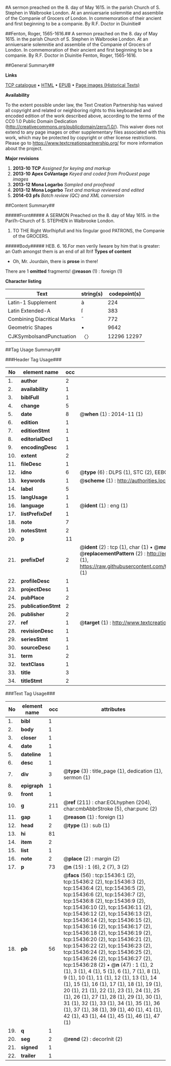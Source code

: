 #A sermon preached on the 8. day of May 1615. in the parish Church of S. Stephen in Walbrooke London. At an anniuersarie solemnitie and assemblie of the Companie of Grocers of London. In commemoration of their ancient and first beginning to be a companie. By R.F. Doctor in Diuinitie#

##Fenton, Roger, 1565-1616.##
A sermon preached on the 8. day of May 1615. in the parish Church of S. Stephen in Walbrooke London. At an anniuersarie solemnitie and assemblie of the Companie of Grocers of London. In commemoration of their ancient and first beginning to be a companie. By R.F. Doctor in Diuinitie
Fenton, Roger, 1565-1616.

##General Summary##

**Links**

[TCP catalogue](http://www.ota.ox.ac.uk/tcp/)  • 
[HTML](http://tei.it.ox.ac.uk/tcp/Texts-HTML/free/B13/B13539.html)  • 
[EPUB](http://tei.it.ox.ac.uk/tcp/Texts-EPUB/free/B13/B13539.epub) • 
[Page images (Historical Texts)](https://historicaltexts.jisc.ac.uk/eebo-99850247e)

**Availability**

To the extent possible under law, the Text Creation Partnership has waived all copyright and related or neighboring rights to this keyboarded and encoded edition of the work described above, according to the terms of the CC0 1.0 Public Domain Dedication (http://creativecommons.org/publicdomain/zero/1.0/). This waiver does not extend to any page images or other supplementary files associated with this work, which may be protected by copyright or other license restrictions. Please go to https://www.textcreationpartnership.org/ for more information about the project.

**Major revisions**

1. __2013-10__ __TCP__ *Assigned for keying and markup*
1. __2013-10__ __Apex CoVantage__ *Keyed and coded from ProQuest page images*
1. __2013-12__ __Mona Logarbo__ *Sampled and proofread*
1. __2013-12__ __Mona Logarbo__ *Text and markup reviewed and edited*
1. __2014-03__ __pfs__ *Batch review (QC) and XML conversion*

##Content Summary##

#####Front#####
A SERMON Preached on the 8. day of May 1615. in the Pariſh-Church of S. STEPHEN in Walbrooke London.
1. TO THE Right Worſhipfull and his ſingular good PATRONS, the Companie of the GROCERS.

#####Body#####
HEB. 6. 16.For men verily ſweare by him that is greater: an Oath amongst them is an end of all ſtrif
**Types of content**

  * Oh, Mr. Jourdain, there is **prose** in there!

There are 1 **omitted** fragments! 
 @__reason__ (1) : foreign (1)

**Character listing**


|Text|string(s)|codepoint(s)|
|---|---|---|
|Latin-1 Supplement|à|224|
|Latin Extended-A|ſ|383|
|Combining             Diacritical Marks|̄|772|
|Geometric Shapes|▪|9642|
|CJKSymbolsandPunctuation|〈〉|12296 12297|

##Tag Usage Summary##

###Header Tag Usage###

|No|element name|occ|attributes|
|---|---|---|---|
|1.|__author__|2||
|2.|__availability__|1||
|3.|__biblFull__|1||
|4.|__change__|5||
|5.|__date__|8| @__when__ (1) : 2014-11 (1)|
|6.|__edition__|1||
|7.|__editionStmt__|1||
|8.|__editorialDecl__|1||
|9.|__encodingDesc__|1||
|10.|__extent__|2||
|11.|__fileDesc__|1||
|12.|__idno__|6| @__type__ (6) : DLPS (1), STC (2), EEBO-CITATION (1), PROQUEST (1), VID (1)|
|13.|__keywords__|1| @__scheme__ (1) : http://authorities.loc.gov/ (1)|
|14.|__label__|5||
|15.|__langUsage__|1||
|16.|__language__|1| @__ident__ (1) : eng (1)|
|17.|__listPrefixDef__|1||
|18.|__note__|7||
|19.|__notesStmt__|2||
|20.|__p__|11||
|21.|__prefixDef__|2| @__ident__ (2) : tcp (1), char (1)  •  @__matchPattern__ (2) : ([0-9\-]+):([0-9IVX]+) (1), (.+) (1)  •  @__replacementPattern__ (2) : http://eebo.chadwyck.com/downloadtiff?vid=$1&page=$2 (1), https://raw.githubusercontent.com/textcreationpartnership/Texts/master/tcpchars.xml#$1 (1)|
|22.|__profileDesc__|1||
|23.|__projectDesc__|1||
|24.|__pubPlace__|2||
|25.|__publicationStmt__|2||
|26.|__publisher__|2||
|27.|__ref__|1| @__target__ (1) : http://www.textcreationpartnership.org/docs/. (1)|
|28.|__revisionDesc__|1||
|29.|__seriesStmt__|1||
|30.|__sourceDesc__|1||
|31.|__term__|2||
|32.|__textClass__|1||
|33.|__title__|3||
|34.|__titleStmt__|2||


###Text Tag Usage###

|No|element name|occ|attributes|
|---|---|---|---|
|1.|__bibl__|1||
|2.|__body__|1||
|3.|__closer__|1||
|4.|__date__|1||
|5.|__dateline__|1||
|6.|__desc__|1||
|7.|__div__|3| @__type__ (3) : title_page (1), dedication (1), sermon (1)|
|8.|__epigraph__|1||
|9.|__front__|1||
|10.|__g__|211| @__ref__ (211) : char:EOLhyphen (204), char:cmbAbbrStroke (5), char:punc (2)|
|11.|__gap__|1| @__reason__ (1) : foreign (1)|
|12.|__head__|2| @__type__ (1) : sub (1)|
|13.|__hi__|81||
|14.|__item__|2||
|15.|__list__|1||
|16.|__note__|2| @__place__ (2) : margin (2)|
|17.|__p__|73| @__n__ (15) : 1 (6), 2 (7), 3 (2)|
|18.|__pb__|56| @__facs__ (56) : tcp:15436:1 (2), tcp:15436:2 (2), tcp:15436:3 (2), tcp:15436:4 (2), tcp:15436:5 (2), tcp:15436:6 (2), tcp:15436:7 (2), tcp:15436:8 (2), tcp:15436:9 (2), tcp:15436:10 (2), tcp:15436:11 (2), tcp:15436:12 (2), tcp:15436:13 (2), tcp:15436:14 (2), tcp:15436:15 (2), tcp:15436:16 (2), tcp:15436:17 (2), tcp:15436:18 (2), tcp:15436:19 (2), tcp:15436:20 (2), tcp:15436:21 (2), tcp:15436:22 (2), tcp:15436:23 (2), tcp:15436:24 (2), tcp:15436:25 (2), tcp:15436:26 (2), tcp:15436:27 (2), tcp:15436:28 (2)  •  @__n__ (47) : 1 (1), 2 (1), 3 (1), 4 (1), 5 (1), 6 (1), 7 (1), 8 (1), 9 (1), 10 (1), 11 (1), 12 (1), 13 (1), 14 (1), 15 (1), 16 (1), 17 (1), 18 (1), 19 (1), 20 (1), 21 (1), 22 (1), 23 (1), 24 (1), 25 (1), 26 (1), 27 (1), 28 (1), 29 (1), 30 (1), 31 (1), 32 (1), 33 (1), 34 (1), 35 (1), 36 (1), 37 (1), 38 (1), 39 (1), 40 (1), 41 (1), 42 (1), 43 (1), 44 (1), 45 (1), 46 (1), 47 (1)|
|19.|__q__|1||
|20.|__seg__|2| @__rend__ (2) : decorInit (2)|
|21.|__signed__|1||
|22.|__trailer__|1||
